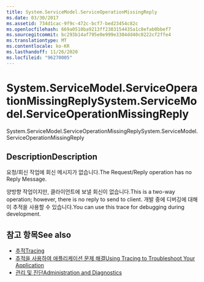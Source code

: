 ```yaml
---
title: System.ServiceModel.ServiceOperationMissingReply
ms.date: 03/30/2017
ms.assetid: 734d1cac-9f9c-472c-bcf7-bed23454c82c
ms.openlocfilehash: 669a0510ba9213ff2383154435a1c8efab0bbef7
ms.sourcegitcommit: bc293b14af795e0e999e3304dd40c0222cf2ffe4
ms.translationtype: MT
ms.contentlocale: ko-KR
ms.lasthandoff: 11/26/2020
ms.locfileid: "96270005"
---
```

# <a name="systemservicemodelserviceoperationmissingreply"></a><span data-ttu-id="3238d-102">System.ServiceModel.ServiceOperationMissingReply</span><span class="sxs-lookup"><span data-stu-id="3238d-102">System.ServiceModel.ServiceOperationMissingReply</span></span>

<span data-ttu-id="3238d-103">System.ServiceModel.ServiceOperationMissingReply</span><span class="sxs-lookup"><span data-stu-id="3238d-103">System.ServiceModel.ServiceOperationMissingReply</span></span>  
  
## <a name="description"></a><span data-ttu-id="3238d-104">Description</span><span class="sxs-lookup"><span data-stu-id="3238d-104">Description</span></span>  

 <span data-ttu-id="3238d-105">요청/회신 작업에 회신 메시지가 없습니다.</span><span class="sxs-lookup"><span data-stu-id="3238d-105">The Request/Reply operation has no Reply Message.</span></span>  
  
 <span data-ttu-id="3238d-106">양방향 작업이지만, 클라이언트에 보낼 회신이 없습니다.</span><span class="sxs-lookup"><span data-stu-id="3238d-106">This is a two-way operation; however, there is no reply to send to client.</span></span> <span data-ttu-id="3238d-107">개발 중에 디버깅에 대해 이 추적을 사용할 수 있습니다.</span><span class="sxs-lookup"><span data-stu-id="3238d-107">You can use this trace for debugging during development.</span></span>  
  
## <a name="see-also"></a><span data-ttu-id="3238d-108">참고 항목</span><span class="sxs-lookup"><span data-stu-id="3238d-108">See also</span></span>

- [<span data-ttu-id="3238d-109">추적</span><span class="sxs-lookup"><span data-stu-id="3238d-109">Tracing</span></span>](index.md)
- [<span data-ttu-id="3238d-110">추적을 사용하여 애플리케이션 문제 해결</span><span class="sxs-lookup"><span data-stu-id="3238d-110">Using Tracing to Troubleshoot Your Application</span></span>](using-tracing-to-troubleshoot-your-application.md)
- [<span data-ttu-id="3238d-111">관리 및 진단</span><span class="sxs-lookup"><span data-stu-id="3238d-111">Administration and Diagnostics</span></span>](../index.md)
